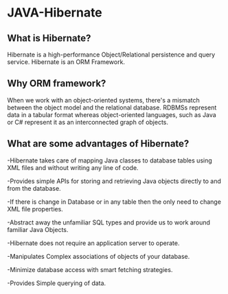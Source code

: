 # JAVA-Hibernate

## What is Hibernate?

Hibernate is a high-performance Object/Relational persistence and query service. Hibernate is an ORM Framework.

## Why ORM framework?

When we work with an object-oriented systems, there's a mismatch between the object model and the relational database.
RDBMSs represent data in a tabular format whereas object-oriented languages, such as Java or C# represent it as an 
interconnected graph of objects. 

## What are some advantages of Hibernate?

-Hibernate takes care of mapping Java classes to database tables using XML files and without writing any line of code.

-Provides simple APIs for storing and retrieving Java objects directly to and from the database.

-If there is change in Database or in any table then the only need to change XML file properties.

-Abstract away the unfamiliar SQL types and provide us to work around familiar Java Objects.

-Hibernate does not require an application server to operate.

-Manipulates Complex associations of objects of your database.

-Minimize database access with smart fetching strategies.

-Provides Simple querying of data.


